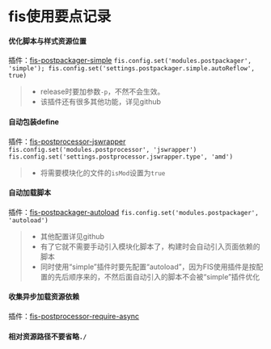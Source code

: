 # fis使用要点记录   

#### 优化脚本与样式资源位置
插件：[fis-postpackager-simple](https://github.com/hefangshi/fis-postpackager-simple)
`fis.config.set('modules.postpackager', 'simple');
fis.config.set('settings.postpackager.simple.autoReflow', true)`
>- release时要加参数`-p`，不然不会生效。
>- 该插件还有很多其他功能，详见github

#### 自动包装define
插件：[fis-postprocessor-jswrapper](https://github.com/fex-team/fis-postprocessor-jswrapper)
`fis.config.set('modules.postprocessor', 'jswrapper')`
`fis.config.set('settings.postprocessor.jswrapper.type', 'amd')`
>- 将需要模块化的文件的`isMod`设置为`true`

#### 自动加载脚本
插件：[fis-postpackager-autoload](https://github.com/hefangshi/fis-postpackager-autoload)
`fis.config.set('modules.postpackager', 'autoload')`
>- 其他配置详见github
>- 有了它就不需要手动引入模块化脚本了，构建时会自动引入页面依赖的脚本
>- 同时使用“simple”插件时要先配置“autoload”，因为FIS使用插件是按配置的先后顺序来的，不然后面自动引入的脚本不会被“simple”插件优化

#### 收集异步加载资源依赖
插件：[fis-postprocessor-require-async](https://github.com/xiangshouding/fis-postprocessor-require-async)

#### 相对资源路径不要省略`./`
